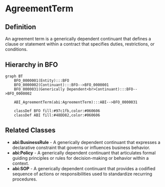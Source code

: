 # AgreementTerm

## Definition
An agreement term is a generically dependent continuant that defines a clause or statement within a contract that specifies duties, restrictions, or conditions.

## Hierarchy in BFO
```mermaid
graph BT
    BFO_0000001(Entity):::BFO
    BFO_0000002(Continuant):::BFO-->BFO_0000001
    BFO_0000031(Generically Dependent<br>Continuant):::BFO-->BFO_0000002
    
    ABI_AgreementTerm(abi:AgreementTerm):::ABI-->BFO_0000031
    
    classDef BFO fill:#97c1fb,color:#060606
    classDef ABI fill:#48DD82,color:#060606
```

## Related Classes
- **abi:BusinessRule** - A generically dependent continuant that expresses a declarative constraint that governs or influences business behavior.
- **abi:Policy** - A generically dependent continuant that articulates formal guiding principles or rules for decision-making or behavior within a context.
- **abi:SOP** - A generically dependent continuant that provides a codified sequence of actions or responsibilities used to standardize recurring procedures. 
